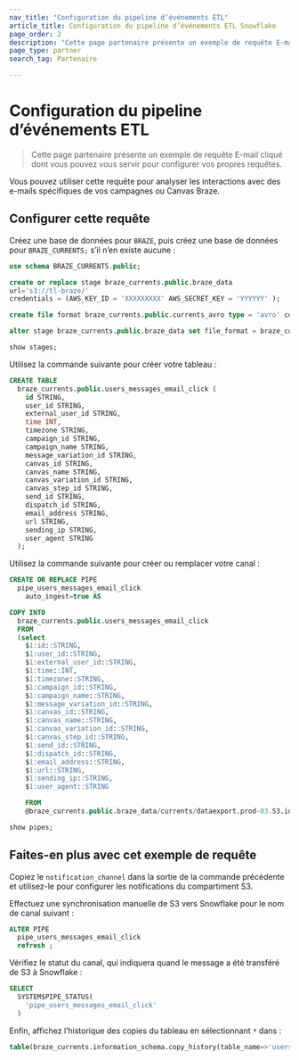 ```yaml
---
nav_title: "Configuration du pipeline d’événements ETL"
article_title: Configuration du pipeline d’événements ETL Snowflake
page_order: 2
description: "Cette page partenaire présente un exemple de requête E-mail cliqué dont vous pouvez vous servir pour configurer vos propres requêtes."
page_type: partner
search_tag: Partenaire

---
```


# Configuration du pipeline d’événements ETL

> Cette page partenaire présente un exemple de requête E-mail cliqué dont vous pouvez vous servir pour configurer vos propres requêtes.

Vous pouvez utiliser cette requête pour analyser les interactions avec des e-mails spécifiques de vos campagnes ou Canvas Braze.

## Configurer cette requête

Créez une base de données pour `BRAZE`, puis créez une base de données pour `BRAZE_CURRENTS;` s’il n’en existe aucune :

```sql
use schema BRAZE_CURRENTS.public;

create or replace stage braze_currents.public.braze_data
url='s3://tl-braze/'
credentials = (AWS_KEY_ID = 'XXXXXXXXX' AWS_SECRET_KEY = 'YYYYYY' );

create file format braze_currents.public.currents_avro type = 'avro' compression = 'auto';

alter stage braze_currents.public.braze_data set file_format = braze_currents.public.currents_avro;

show stages;
```

Utilisez la commande suivante pour créer votre tableau :

```sql
CREATE TABLE
  braze_currents.public.users_messages_email_click (
    id STRING,
    user_id STRING,
    external_user_id STRING,
    time INT,
    timezone STRING,
    campaign_id STRING,
    campaign_name STRING,
    message_variation_id STRING,
    canvas_id STRING,
    canvas_name STRING,
    canvas_variation_id STRING,
    canvas_step_id STRING,
    send_id STRING,
    dispatch_id STRING,
    email_address STRING,
    url STRING,
    sending_ip STRING,
    user_agent STRING
  );
```

Utilisez la commande suivante pour créer ou remplacer votre canal :

```sql
CREATE OR REPLACE PIPE
  pipe_users_messages_email_click
    auto_ingest=true AS

COPY INTO
  braze_currents.public.users_messages_email_click
  FROM
  (select
    $1:id::STRING,
    $1:user_id::STRING,
    $1:external_user_id::STRING,
    $1:time::INT,
    $1:timezone::STRING,
    $1:campaign_id::STRING,
    $1:campaign_name::STRING,
    $1:message_variation_id::STRING,
    $1:canvas_id::STRING,
    $1:canvas_name::STRING,
    $1:canvas_variation_id::STRING,
    $1:canvas_step_id::STRING,
    $1:send_id::STRING,
    $1:dispatch_id::STRING,
    $1:email_address::STRING,
    $1:url::STRING,
    $1:sending_ip::STRING,
    $1:user_agent::STRING

    FROM
    @braze_currents.public.braze_data/currents/dataexport.prod-03.S3.integration.YOUR_INTEGRATION_ID_HERE/event_type=users.messages.email.click/);

show pipes;
```

## Faites-en plus avec cet exemple de requête

Copiez le `notification_channel` dans la sortie de la commande précédente et utilisez-le pour configurer les notifications du compartiment S3.

Effectuez une synchronisation manuelle de S3 vers Snowflake pour le nom de canal suivant :
```sql
ALTER PIPE
  pipe_users_messages_email_click
  refresh ;
```

Vérifiez le statut du canal, qui indiquera quand le message a été transféré de S3 à Snowflake :
```sql
SELECT
  SYSTEM$PIPE_STATUS(
    'pipe_users_messages_email_click'
  )
```

Enfin, affichez l’historique des copies du tableau en sélectionnant `*` dans :
```sql
table(braze_currents.information_schema.copy_history(table_name=>'users_messages_email_click', start_time=> dateadd(hours, -1, current_timestamp())));
```